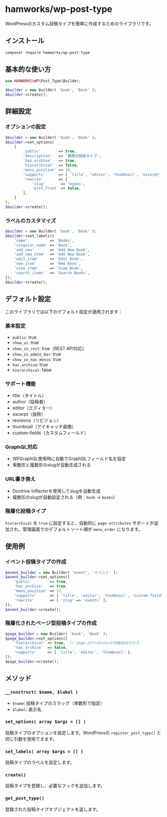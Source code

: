 # hamworks/wp-post-type

WordPressのカスタム投稿タイプを簡単に作成するためのライブラリです。

## インストール

```bash
composer require hamworks/wp-post-type
```

## 基本的な使い方

```php
use HAMWORKS\WP\Post_Type\Builder;

$builder = new Builder( 'book', 'Book' );
$builder->create();
```

## 詳細設定

### オプションの設定

```php
$builder = new Builder( 'book', 'Book' );
$builder->set_options( 
    [
        'public'        => true,
        'description'   => '書籍の投稿タイプ',
        'has_archive'   => true,
        'hierarchical'  => false,
        'menu_position' => 20,
        'supports'      => [ 'title', 'editor', 'thumbnail', 'excerpt' ],
        'rewrite'       => [
            'slug'       => 'books',
            'with_front' => false,
        ],
    ]
);
$builder->create();
```

### ラベルのカスタマイズ

```php
$builder = new Builder( 'book', 'Book' );
$builder->set_labels([
    'name'          => 'Books',
    'singular_name' => 'Book',
    'add_new'       => 'Add New Book',
    'add_new_item'  => 'Add New Book',
    'edit_item'     => 'Edit Book',
    'new_item'      => 'New Book',
    'view_item'     => 'View Book',
    'search_items'  => 'Search Books',
]);
$builder->create();
```

## デフォルト設定

このライブラリでは以下のデフォルト設定が適用されます：

### 基本設定
- `public`: true
- `show_ui`: true
- `show_in_rest`: true（REST API対応）
- `show_in_admin_bar`: true
- `show_in_nav_menus`: true
- `has_archive`: true
- `hierarchical`: false

### サポート機能
- title（タイトル）
- author（投稿者）
- editor（エディター）
- excerpt（抜粋）
- revisions（リビジョン）
- thumbnail（アイキャッチ画像）
- custom-fields（カスタムフィールド）

### GraphQL対応
- WPGraphQL使用時に自動でGraphQLフィールド名を設定
- 単数形と複数形のslugが自動生成される

### URL書き換え
- Doctrine Inflectorを使用してslugを自動生成
- 複数形のslugが自動設定される（例：`book` → `books`）

### 階層化投稿タイプ
`hierarchical` を `true` に設定すると、自動的に `page-attributes` サポートが追加され、管理画面でのデフォルトソート順が `menu_order` になります。

## 使用例

### イベント投稿タイプの作成

```php
$event_builder = new Builder( 'event', 'イベント' );
$event_builder->set_options([
    'public'        => true,
    'has_archive'   => true,
    'menu_position' => 25,
    'supports'      => [ 'title', 'editor', 'thumbnail', 'custom-fields' ],
    'rewrite'       => [ 'slug' => 'events' ],
]);
$event_builder->create();
```

### 階層化されたページ型投稿タイプの作成

```php
$page_builder = new Builder( 'book', 'Book' );
$page_builder->set_options([
    'hierarchical' => true,  // page-attributesが自動追加される
    'has_archive'  => false,
    'supports'     => [ 'title', 'editor', 'thumbnail' ],
]);
$page_builder->create();
```

## メソッド

### `__construct( $name, $label )`
- `$name`: 投稿タイプのスラッグ（単数形で指定）
- `$label`: 表示名

### `set_options( array $args = [] )`
投稿タイプのオプションを設定します。WordPressの `register_post_type()` と同じ引数を使用できます。

### `set_labels( array $args = [] )`
投稿タイプのラベルを設定します。

### `create()`
投稿タイプを登録し、必要なフックを追加します。

### `get_post_type()`
登録された投稿タイプオブジェクトを返します。
